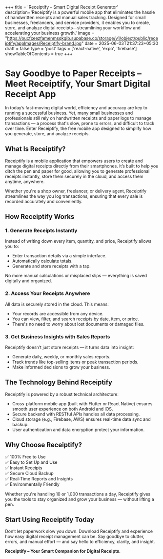 +++
title = 'Receiptify – Smart Digital Receipt Generator'
description='Receiptify is a powerful mobile app that eliminates the hassle of handwritten receipts and manual sales tracking. Designed for small businesses, freelancers, and service providers, it enables you to create, store, and analyze digital receipts—streamlining your workflow and accelerating your business growth.'
image = "https://oucfxeezfamenmsqkgib.supabase.co/storage/v1/object/public/receiptify/appImages/Receiptify-brand.jpg"
date = 2025-06-03T21:37:23+05:30
draft = false
type = 'post'
tags = ['react-native', 'expo', 'firebase']
showTableOfContents = true
+++

# Say Goodbye to Paper Receipts – Meet Receiptify, Your Smart Digital Receipt App

In today’s fast-moving digital world, efficiency and accuracy are key to running a successful business. Yet, many small businesses and professionals still rely on handwritten receipts and paper logs to manage transactions — a process that's slow, prone to errors, and difficult to track over time. Enter Receiptify, the free mobile app designed to simplify how you generate, store, and analyze receipts.

## What Is Receiptify?

Receiptify is a mobile application that empowers users to create and manage digital receipts directly from their smartphones. It’s built to help you ditch the pen and paper for good, allowing you to generate professional receipts instantly, store them securely in the cloud, and access them anytime, anywhere.

Whether you're a shop owner, freelancer, or delivery agent, Receiptify streamlines the way you log transactions, ensuring that every sale is recorded accurately and conveniently.

## How Receiptify Works

### 1. Generate Receipts Instantly
Instead of writing down every item, quantity, and price, Receiptify allows you to:
- Enter transaction details via a simple interface.
- Automatically calculate totals.
- Generate and store receipts with a tap.

No more manual calculations or misplaced slips — everything is saved digitally and organized.

### 2. Access Your Receipts Anywhere
All data is securely stored in the cloud. This means:
- Your records are accessible from any device.
- You can view, filter, and search receipts by date, item, or price.
- There's no need to worry about lost documents or damaged files.

### 3. Get Business Insights with Sales Reports
Receiptify doesn’t just store receipts — it turns data into insight:
- Generate daily, weekly, or monthly sales reports.
- Track trends like top-selling items or peak transaction periods.
- Make informed decisions to grow your business.

## The Technology Behind Receiptify

Receiptify is powered by a robust technical architecture:
- Cross-platform mobile app (built with Flutter or React Native) ensures smooth user experience on both Android and iOS.
- Secure backend with RESTful APIs handles all data processing.
- Cloud storage (e.g., Firebase, AWS) ensures real-time data sync and backup.
- User authentication and data encryption protect your information.

## Why Choose Receiptify?

✅ 100% Free to Use  
✅ Easy to Set Up and Use  
✅ Instant Receipts  
✅ Secure Cloud Backup  
✅ Real-Time Reports and Insights  
✅ Environmentally Friendly

Whether you're handling 10 or 1,000 transactions a day, Receiptify gives you the tools to stay organized and grow your business — without lifting a pen.

## Start Using Receiptify Today

Don’t let paperwork slow you down. Download Receiptify and experience how easy digital receipt management can be. Say goodbye to clutter, errors, and manual effort — and say hello to efficiency, clarity, and insight.

**Receiptify – Your Smart Companion for Digital Receipts.**

